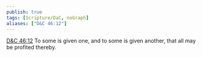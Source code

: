 ```yaml
---
publish: true
tags: [Scripture/DaC, noGraph]
aliases: ["D&C 46:12"]
---
```

[D&C 46:12](https://churchofjesuschrist.org/study/scriptures/dc-testament/dc/46?lang=eng&id=p12#p12) To some is given one, and to some is given another, that all may be profited thereby.
